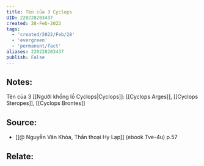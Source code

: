 ```yaml
---
title: Tên của 3 Cyclops
UID: 220228203437
created: 28-Feb-2022
tags:
  - 'created/2022/Feb/28'
  - 'evergreen'
  - 'permanent/fact'
aliases: 220228203437
publish: False
---
```

## Notes:
Tên của 3 [[Người khổng lồ Cyclops|Cyclops]]: [[Cyclops Arges]], [[Cyclops Steropes]], [[Cyclops Brontes]]

## Source:
- [[@ Nguyễn Văn Khỏa, Thần thoại Hy Lạp]] (ebook Tve-4u) p.57

## Relate:
